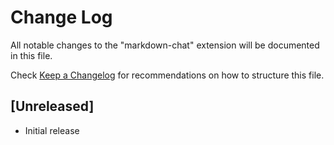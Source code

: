 # Change Log

All notable changes to the "markdown-chat" extension will be documented in this file.

Check [Keep a Changelog](http://keepachangelog.com/) for recommendations on how to structure this file.

## [Unreleased]

- Initial release
